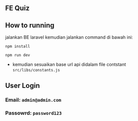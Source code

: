 ## FE Quiz
## How to running

jalankan BE laravel kemudian jalankan command di bawah ini:

```
npm install
```

```
npm run dev
```

- kemudian sesuaikan base url api didalam file contstant `src/libs/constants.js`

## User Login
### Email: `admin@admin.com`
### Passowrd: `password123`